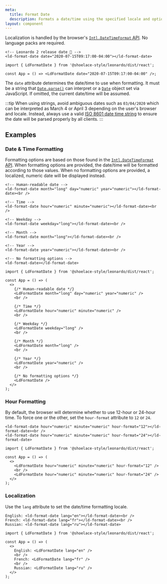 ```yaml
---
meta:
  title: Format Date
  description: Formats a date/time using the specified locale and options.
layout: component
---
```


Localization is handled by the browser's [`Intl.DateTimeFormat` API](https://developer.mozilla.org/en-US/docs/Web/JavaScript/Reference/Global_Objects/Intl/DateTimeFormat). No language packs are required.

```html:preview
<!-- Leonardo 2 release date 🎉 -->
<ld-format-date date="2020-07-15T09:17:00-04:00"></ld-format-date>
```

```jsx:react
import { LdFormatDate } from '@shoelace-style/leonardo/dist/react';

const App = () => <LdFormatDate date="2020-07-15T09:17:00-04:00" />;
```

The `date` attribute determines the date/time to use when formatting. It must be a string that [`Date.parse()`](https://developer.mozilla.org/en-US/docs/Web/JavaScript/Reference/Global_Objects/Date/parse) can interpret or a [`Date`](https://developer.mozilla.org/en-US/docs/Web/JavaScript/Reference/Global_Objects/Date) object set via JavaScript. If omitted, the current date/time will be assumed.

:::tip
When using strings, avoid ambiguous dates such as `03/04/2020` which can be interpreted as March 4 or April 3 depending on the user's browser and locale. Instead, always use a valid [ISO 8601 date time string](https://developer.mozilla.org/en-US/docs/Web/JavaScript/Reference/Global_Objects/Date/parse#Date_Time_String_Format) to ensure the date will be parsed properly by all clients.
:::

## Examples

### Date & Time Formatting

Formatting options are based on those found in the [`Intl.DateTimeFormat` API](https://developer.mozilla.org/en-US/docs/Web/JavaScript/Reference/Global_Objects/Intl/DateTimeFormat). When formatting options are provided, the date/time will be formatted according to those values. When no formatting options are provided, a localized, numeric date will be displayed instead.

```html:preview
<!-- Human-readable date -->
<ld-format-date month="long" day="numeric" year="numeric"></ld-format-date><br />

<!-- Time -->
<ld-format-date hour="numeric" minute="numeric"></ld-format-date><br />

<!-- Weekday -->
<ld-format-date weekday="long"></ld-format-date><br />

<!-- Month -->
<ld-format-date month="long"></ld-format-date><br />

<!-- Year -->
<ld-format-date year="numeric"></ld-format-date><br />

<!-- No formatting options -->
<ld-format-date></ld-format-date>
```

```jsx:react
import { LdFormatDate } from '@shoelace-style/leonardo/dist/react';

const App = () => (
  <>
    {/* Human-readable date */}
    <LdFormatDate month="long" day="numeric" year="numeric" />
    <br />

    {/* Time */}
    <LdFormatDate hour="numeric" minute="numeric" />
    <br />

    {/* Weekday */}
    <LdFormatDate weekday="long" />
    <br />

    {/* Month */}
    <LdFormatDate month="long" />
    <br />

    {/* Year */}
    <LdFormatDate year="numeric" />
    <br />

    {/* No formatting options */}
    <LdFormatDate />
  </>
);
```

### Hour Formatting

By default, the browser will determine whether to use 12-hour or 24-hour time. To force one or the other, set the `hour-format` attribute to `12` or `24`.

```html:preview
<ld-format-date hour="numeric" minute="numeric" hour-format="12"></ld-format-date><br />
<ld-format-date hour="numeric" minute="numeric" hour-format="24"></ld-format-date>
```

```jsx:react
import { LdFormatDate } from '@shoelace-style/leonardo/dist/react';

const App = () => (
  <>
    <LdFormatDate hour="numeric" minute="numeric" hour-format="12" />
    <br />
    <LdFormatDate hour="numeric" minute="numeric" hour-format="24" />
  </>
);
```

### Localization

Use the `lang` attribute to set the date/time formatting locale.

```html:preview
English: <ld-format-date lang="en"></ld-format-date><br />
French: <ld-format-date lang="fr"></ld-format-date><br />
Russian: <ld-format-date lang="ru"></ld-format-date>
```

```jsx:react
import { LdFormatDate } from '@shoelace-style/leonardo/dist/react';

const App = () => (
  <>
    English: <LdFormatDate lang="en" />
    <br />
    French: <LdFormatDate lang="fr" />
    <br />
    Russian: <LdFormatDate lang="ru" />
  </>
);
```
